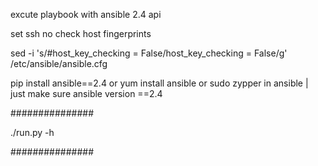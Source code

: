 excute playbook with ansible 2.4 api

set ssh no check host fingerprints

sed -i 's/#host_key_checking = False/host_key_checking = False/g' /etc/ansible/ansible.cfg

pip install ansible==2.4 or yum install ansible or sudo zypper in ansible  | just make sure ansible version ==2.4

###############

./run.py -h

###############
